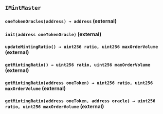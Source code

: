 ## `IMintMaster`






### `oneTokenOracles(address) → address` (external)





### `init(address oneTokenOracle)` (external)





### `updateMintingRatio() → uint256 ratio, uint256 maxOrderVolume` (external)





### `getMintingRatio() → uint256 ratio, uint256 maxOrderVolume` (external)





### `getMintingRatio(address oneToken) → uint256 ratio, uint256 maxOrderVolume` (external)





### `getMintingRatio(address oneToken, address oracle) → uint256 ratio, uint256 maxOrderVolume` (external)






